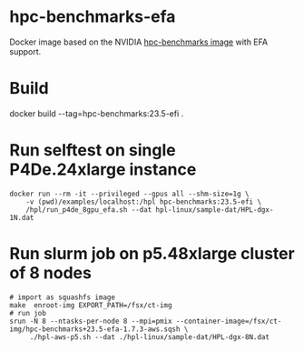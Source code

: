 # hpc-benchmarks-efa
Docker image based on the NVIDIA [hpc-benchmarks image](https://catalog.ngc.nvidia.com/orgs/nvidia/containers/hpc-benchmarks) with EFA support.

# Build
docker build  --tag=hpc-benchmarks:23.5-efi .
# Run selftest on single P4De.24xlarge instance
```
docker run --rm -it --privileged --gpus all --shm-size=1g \
    -v (pwd)/examples/localhost:/hpl hpc-benchmarks:23.5-efi \
    /hpl/run_p4de_8gpu_efa.sh --dat hpl-linux/sample-dat/HPL-dgx-1N.dat

```

# Run slurm job on p5.48xlarge cluster of 8 nodes
```
# import as squashfs image
make  enroot-img EXPORT_PATH=/fsx/ct-img
# run job
srun -N 8 --ntasks-per-node 8 --mpi=pmix --container-image=/fsx/ct-img/hpc-benchmarks+23.5-efa-1.7.3-aws.sqsh \
     ./hpl-aws-p5.sh --dat ./hpl-linux/sample-dat/HPL-dgx-8N.dat
```